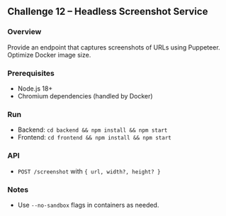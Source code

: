 ## Challenge 12 – Headless Screenshot Service

### Overview
Provide an endpoint that captures screenshots of URLs using Puppeteer. Optimize Docker image size.

### Prerequisites
- Node.js 18+
- Chromium dependencies (handled by Docker)

### Run
- Backend: `cd backend && npm install && npm start`
- Frontend: `cd frontend && npm install && npm start`

### API
- `POST /screenshot` with `{ url, width?, height? }`

### Notes
- Use `--no-sandbox` flags in containers as needed.
